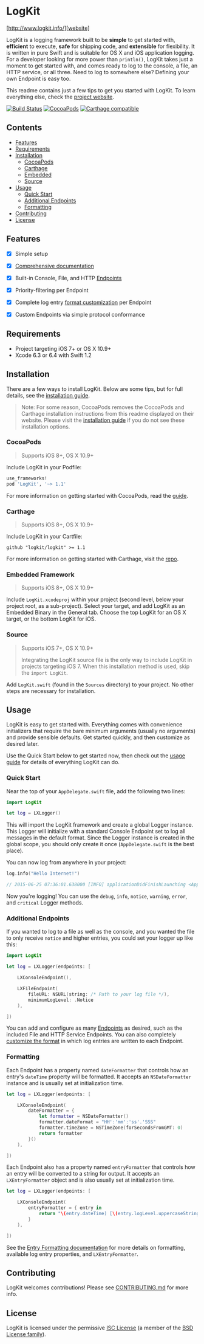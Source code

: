 # LogKit

[http://www.logkit.info/][website]

LogKit is a logging framework built to be **simple** to get started with, **efficient** to execute, **safe** for shipping code, and **extensible** for flexibility. It is written in pure Swift and is suitable for OS X and iOS application logging. For a developer looking for more power than `println()`, LogKit takes just a moment to get started with, and comes ready to log to the console, a file, an HTTP service, or all three. Need to log to somewhere else? Defining your own Endpoint is easy too.

This readme contains just a few tips to get you started with LogKit. To learn everything else, check the [project website][website].

[![Build Status](https://travis-ci.org/logkit/logkit.svg?branch=swift-1.2)](https://travis-ci.org/logkit/logkit)
[![CocoaPods](https://img.shields.io/badge/pod-1.1.0-blue.svg)](https://cocoapods.org/pods/LogKit)
[![Carthage compatible](https://img.shields.io/badge/Carthage-compatible-4BC51D.svg?style=flat)](https://github.com/Carthage/Carthage)


## Contents

* [Features](#features)
* [Requirements](#requirements)
* [Installation](#installation)
  * [CocoaPods](#cocoapods)
  * [Carthage](#carthage)
  * [Embedded](#embedded-framework)
  * [Source](#source)
* [Usage](#usage)
  * [Quick Start](#quick-start)
  * [Additional Endpoints](#additional-endpoints)
  * [Formatting](#formatting)
* [Contributing](#contributing)
* [License](#license)


## Features

* [x] Simple setup
* [x] [Comprehensive documentation][docs]
* [x] Built-in Console, File, and HTTP [Endpoints][endpoints]
* [x] Priority-filtering per Endpoint
* [x] Complete log entry [format customization][formatting] per Endpoint
* [x] Custom Endpoints via simple protocol conformance


## Requirements

* Project targeting iOS 7+ or OS X 10.9+
* Xcode 6.3 or 6.4 with Swift 1.2


## Installation

There are a few ways to install LogKit. Below are some tips, but for full details, see the [installation guide][install].

> Note: For some reason, CocoaPods removes the CocoaPods and Carthage installation instructions from this readme displayed on their website. Please visit the [installation guide][install] if you do not see these installation options.

### CocoaPods

> Supports iOS 8+, OS X 10.9+

Include LogKit in your Podfile:

```ruby
use_frameworks!
pod 'LogKit', '~> 1.1'
```

For more information on getting started with CocoaPods, read the [guide][cocoapods].

### Carthage

> Supports iOS 8+, OS X 10.9+

Include LogKit in your Cartfile:

```
github "logkit/logkit" >= 1.1
```

For more information on getting started with Carthage, visit the [repo][carthage].

### Embedded Framework

> Supports iOS 8+, OS X 10.9+

Include `LogKit.xcodeproj` within your project (second level, below your project root, as a sub-project). Select your target, and add LogKit as an Embedded Binary in the General tab. Choose the top LogKit for an OS X target, or the bottom LogKit for iOS.

### Source

> Supports iOS 7+, OS X 10.9+
>
> Integrating the LogKit source file is the only way to include LogKit in projects targeting iOS 7. When this installation method is used, skip the `import LogKit`.

Add `LogKit.swift` (found in the `Sources` directory) to your project. No other steps are necessary for installation.


## Usage

LogKit is easy to get started with. Everything comes with convenience initializers that require the bare minimum arguments (usually no arguments) and provide sensible defaults. Get started quickly, and then customize as desired later.

Use the Quick Start below to get started now, then check out the [usage guide][usage] for details of everything LogKit can do.

### Quick Start

Near the top of your `AppDelegate.swift` file, add the following two lines:

```swift
import LogKit

let log = LXLogger()
```

This will import the LogKit framework and create a global Logger instance. This Logger will initialize with a standard Console Endpoint set to log all messages in the default format. Since the Logger instance is created in the global scope, you should only create it once (`AppDelegate.swift` is the best place).

You can now log from anywhere in your project:

```swift
log.info("Hello Internet!")

// 2015-06-25 07:36:01.638000 [INFO] applicationDidFinishLaunching <AppDelegate.swift:23> Hello Internet!
```

Now you're logging! You can use the `debug`, `info`, `notice`, `warning`, `error`, and `critical` Logger methods.

### Additional Endpoints

If you wanted to log to a file as well as the console, and you wanted the file to only receive `notice` and higher entries, you could set your logger up like this:

```swift
import LogKit

let log = LXLogger(endpoints: [

    LXConsoleEndpoint(),

    LXFileEndpoint(
        fileURL: NSURL(string: /* Path to your log file */),
        minimumLogLevel: .Notice
    ),

])
```

You can add and configure as many [Endpoints][endpoints] as desired, such as the included File and HTTP Service Endpoints. You can also completely [customize the format][formatting] in which log entries are written to each Endpoint.

### Formatting

Each Endpoint has a property named `dateFormatter` that controls how an entry's `dateTime` property will be formatted. It accepts an `NSDateFormatter` instance and is usually set at initialization time.

```swift
let log = LXLogger(endpoints: [

    LXConsoleEndpoint(
        dateFormatter = {
            let formatter = NSDateFormatter()
            formatter.dateFormat = "HH':'mm':'ss'.'SSS"
            formatter.timeZone = NSTimeZone(forSecondsFromGMT: 0)
            return formatter
        }()
    ),

])
```

Each Endpoint also has a property named `entryFormatter` that controls how an entry will be converted to a string for output. It accepts an `LXEntryFormatter` object and is also usually set at initialization time.

```swift
let log = LXLogger(endpoints: [

    LXConsoleEndpoint(
        entryFormatter = { entry in
            return "\(entry.dateTime) [\(entry.logLevel.uppercaseString)] \(entry.message)"
        }
    ),

])
```

See the [Entry Formatting documentation][formatting] for more details on formatting, available log entry properties, and `LXEntryFormatter`.


## Contributing

LogKit welcomes contributions! Please see [CONTRIBUTING.md][contrib] for more info.


## License

LogKit is licensed under the permissive [ISC License][license] (a member of the [BSD License family][bsd]).


[website]: http://www.logkit.info/
[docs]: http://www.logkit.info/docs/1.1/
[install]: http://www.logkit.info/docs/1.1/installation/
[cocoapods]: https://guides.cocoapods.org/using/using-cocoapods.html
[carthage]: https://github.com/Carthage/Carthage
[usage]: http://www.logkit.info/docs/1.1/usage/
[endpoints]: http://www.logkit.info/docs/1.1/endpoints/
[formatting]: http://www.logkit.info/docs/1.1/formatting/
[contrib]: https://github.com/logkit/logkit/blob/master/CONTRIBUTING.md
[license]: https://github.com/logkit/logkit/blob/master/LICENSE.txt
[bsd]: http://choosealicense.com/licenses/#isc
